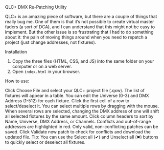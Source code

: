 QLC+ DMX Re-Patching Utility

QLC+ is an amazing piece of software, but there are a couple of things that really bug me. 
One of them is that it’s not possible to create virtual master faders (a sort of DCA), 
and I can understand that this might not be easy to implement. 
But the other issue is so frustrating that I had to do something about it: 
the pain of moving things around when you need to repatch a project (just change addresses, not fixtures).

Installation

1. Copy the three files (HTML, CSS, and JS) into the same folder on your computer or on a web server.
2. Open `index.html` in your browser.


How to use:

Click Choose File and select your QLC+ project file (.qxw).
The list of fixtures will appear in a table. You can edit the Universe (0-3) and DMX Address (1-512) for each fixture.
Click the first cell of a row to select/deselect it. You can select multiple rows by dragging with the mouse.
When several rows are selected, changing the DMX address of one will shift all selected fixtures by the same amount.
Click column headers to sort by Name, Universe, DMX Address, or Channels.
Conflicts and out-of-range addresses are highlighted in red. Only valid, non-conflicting patches can be saved.
Click Validate new patch to check for conflicts and download the updated file.
Tip: You can use the Select all (✔) and Unselect all (✖) buttons to quickly select or deselect all fixtures.
